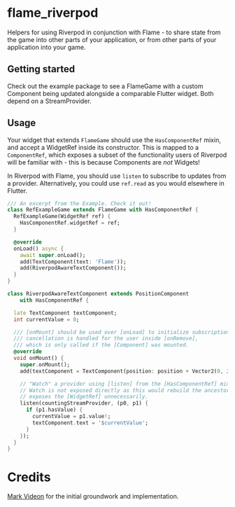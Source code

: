 # flame_riverpod

Helpers for using Riverpod in conjunction with Flame - to share state from
the game into other parts of your application, or from other parts of your
application into your game.

## Getting started

Check out the example package to see a FlameGame with a custom Component being updated alongside a comparable Flutter 
widget. Both depend on a StreamProvider.

## Usage
Your widget that extends `FlameGame` should use the `HasComponentRef` mixin, and accept a WidgetRef inside its 
constructor. This is mapped to a `ComponentRef`, which exposes a subset of the functionality users of Riverpod will 
be familiar with - this is because Components are *not* Widgets!

In Riverpod with Flame, you should use `listen` to subscribe to updates from a provider. Alternatively, you could use 
`ref.read` as you would elsewhere in Flutter.

```dart
/// An excerpt from the Example. Check it out!
class RefExampleGame extends FlameGame with HasComponentRef {
  RefExampleGame(WidgetRef ref) {
    HasComponentRef.widgetRef = ref;
  }

  @override
  onLoad() async {
    await super.onLoad();
    add(TextComponent(text: 'Flame'));
    add(RiverpodAwareTextComponent());
  }
}

class RiverpodAwareTextComponent extends PositionComponent
    with HasComponentRef {

  late TextComponent textComponent;
  int currentValue = 0;

  /// [onMount] should be used over [onLoad] to initialize subscriptions, 
  /// cancellation is handled for the user inside [onRemove], 
  /// which is only called if the [Component] was mounted.
  @override
  void onMount() {
    super.onMount();
    add(textComponent = TextComponent(position: position + Vector2(0, 27)));

    // "Watch" a provider using [listen] from the [HasComponentRef] mixin. 
    // Watch is not exposed directly as this would rebuild the ancestor that 
    // exposes the [WidgetRef] unnecessarily. 
    listen(countingStreamProvider, (p0, p1) {
      if (p1.hasValue) {
        currentValue = p1.value!;
        textComponent.text = '$currentValue';
      }
    });
  }
}

```
# Credits

[Mark Videon](https://markvideon.dev) for the initial groundwork and implementation.